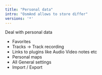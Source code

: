 ```yaml
---
title: "Personal data"
intro: "OsmAnd allows to store differ"
versions: '*'
---
```

Deal with personal data
- Favorites
- Tracks -> Track recording
- Links to plugins like Audio Video notes etc
- Personal maps
- All General settings 
- Import / Export

